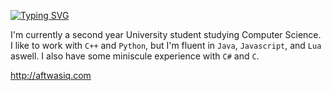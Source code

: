 [![Typing SVG](https://readme-typing-svg.demolab.com?font=Fira+Code&pause=650&color=8ae0f1&random=false&width=435&lines=Hello!;!السلام`عليكم)](https://git.io/typing-svg)

I'm currently a second year University student studying Computer Science. I like to work with `C++` and `Python`, but I'm fluent in `Java`, `Javascript`, and `Lua` aswell. I also have some miniscule experience with `C#` and `C`.

http://aftwasiq.com
